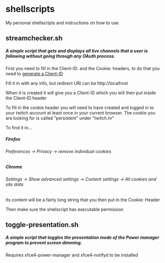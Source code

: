 # shellscripts
My personal shellscripts and instructions on how to use

## streamchecker.sh
##### A simple script that gets and displays all live channels that a user is following without going through any OAuth process.

First you need to fill in the Client-ID: and the Cookie: headers, to do that you need to [generate a Client-ID](https://www.twitch.tv/kraken/oauth2/clients/new)

Fill it in with any info, but redirect URI can be http://localhost

When it is created it will give you a Client-ID which you will then put inside the Client-ID header

To fill in the cookie header you will need to have created and logged in to your twitch account at least once in your current browser.
The cookie you are looking for is called "persistent" under "twitch.tv"

To find it in...
##### Firefox
###### Preferences -> Privacy -> remove individual cookies
##### Chrome
###### Settings -> Show advanced settings -> Content settings -> All cookies and site data
Its content will be a fairly long string that you then put in the Cookie: Header

Then make sure the shellscript has executable permission

## toggle-presentation.sh
##### A simple script that toggles the presentation mode of the Power manager program to prevent screen dimming.

Requires xfce4-power-manager and xfce4-notifyd to be installed
